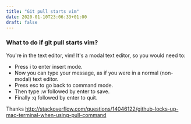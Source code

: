 ```yaml
---
title: "Git pull starts vim"
date: 2020-01-10T23:06:33+01:00
draft: false
---
```


### What to do if git pull starts vim?
You're in the text editor, vim! It's a modal text editor, so you would need to:

- Press i to enter insert mode.
- Now you can type your message, as if you were in a normal (non-modal) text editor.
- Press esc to go back to command mode.
- Then type :w followed by enter to save.
- Finally :q followed by enter to quit.

Thanks http://stackoverflow.com/questions/14046122/github-locks-up-mac-terminal-when-using-pull-command